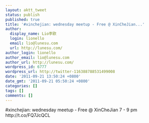 ```yaml
---
layout: aktt_tweet
status: publish
published: true
title: '#xinchejian: wednesday meetup - Free @ XinCheJian...'
author:
  display_name: Lio李欧
  login: lionello
  email: lio@lunesu.com
  url: http://lunesu.com/
author_login: lionello
author_email: lio@lunesu.com
author_url: http://lunesu.com/
wordpress_id: 6777
wordpress_url: http://twitter-116388788531499008
date: '2011-09-21 13:50:24 +0800'
date_gmt: '2011-09-21 05:50:24 +0800'
categories: []
tags: []
comments: []
---
```

<p>#xinchejian: wednesday meetup - Free @ XinCheJian 7 - 9 pm http://t.co/FQ7JcQCL</p>
